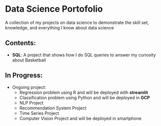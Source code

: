 # Data Science Portofolio
A collection of my projects on data science to demonstrate the skill set, knowledge, and everything I know about data science 

## Contents:
* __SQL__: A project that shows how I do SQL queries to answer my curiosity about Basketball

## In Progress:
* Ongoing project:
    * Regression problem using R and will be deployed with __streamlit__
    * Classification problem using Python and will be deployed in __GCP__
    * NLP Project
    * Recommendation System Project
    * Time Series Project
    * Computer Vision Project and will be deployed in smartphone



